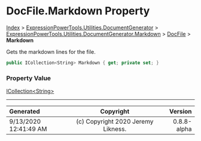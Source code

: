 ﻿# DocFile.Markdown Property

[Index](../index.md) > [ExpressionPowerTools.Utilities.DocumentGenerator](ExpressionPowerTools.Utilities.DocumentGenerator.a.md) > [ExpressionPowerTools.Utilities.DocumentGenerator.Markdown](ExpressionPowerTools.Utilities.DocumentGenerator.Markdown.n.md) > [DocFile](ExpressionPowerTools.Utilities.DocumentGenerator.Markdown.DocFile.cs.md) > **Markdown**

Gets the markdown lines for the file.

```csharp
public ICollection<String> Markdown { get; private set; }
```

### Property Value

 [ICollection&lt;String>](https://docs.microsoft.com/dotnet/api/system.collections.generic.icollection-1) 


---

| Generated | Copyright | Version |
| :-- | :-: | --: |
| 9/13/2020 12:41:49 AM | (c) Copyright 2020 Jeremy Likness. | 0.8.8-alpha |
